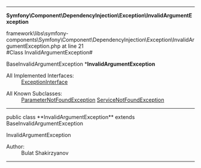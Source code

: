 
- - -

**Symfony\Component\DependencyInjection\Exception\InvalidArgumentException**
<div class="location">framework\libs\symfony-components\Symfony\Component\DependencyInjection\Exception\InvalidArgumentException.php at line 21</div>
#Class InvalidArgumentException#

BaseInvalidArgumentException
***InvalidArgumentException**


<dl>
<dt>All Implemented Interfaces:</dt>
<dd><a href="https://github.com/JeyDotC/Hirudo-docs/blob/master/symfony/component/dependencyinjection/exception/exceptioninterface.html">ExceptionInterface</a> </dd>
</dl>

<dl>
<dt>All Known Subclasses:</dt>
<dd><a href="https://github.com/JeyDotC/Hirudo-docs/blob/master/symfony/component/dependencyinjection/exception/parameternotfoundexception.html">ParameterNotFoundException</a> <a href="https://github.com/JeyDotC/Hirudo-docs/blob/master/symfony/component/dependencyinjection/exception/servicenotfoundexception.html">ServiceNotFoundException</a> </dd>
</dl>

- - -

<p class="signature">public  class **InvalidArgumentException**
extends BaseInvalidArgumentException

</p>

<div class="comment" id="overview_description"><p>InvalidArgumentException</p></div>

<dl>
<dt>Author:</dt>
<dd>Bulat Shakirzyanov <bulat@theopenskyproject.com></dd>
</dl>

- - -

